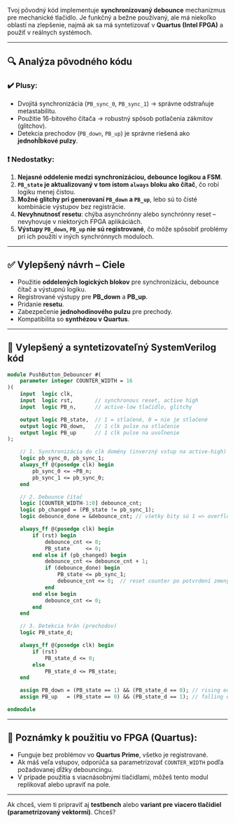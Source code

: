 Tvoj pôvodný kód implementuje **synchronizovaný debounce** mechanizmus pre mechanické tlačidlo. Je funkčný a bežne používaný, ale má niekoľko oblastí na zlepšenie, najmä ak sa má syntetizovať v **Quartus (Intel FPGA)** a použiť v reálnych systémoch.

---

## 🔍 **Analýza pôvodného kódu**

### ✔️ Plusy:

* Dvojitá synchronizácia (`PB_sync_0`, `PB_sync_1`) → správne odstraňuje metastabilitu.
* Použitie 16-bitového čítača → robustný spôsob potlačenia zákmitov (glitchov).
* Detekcia prechodov (`PB_down`, `PB_up`) je správne riešená ako **jednohĺbkové pulzy**.

### ❗ Nedostatky:

1. **Nejasné oddelenie medzi synchronizáciou, debounce logikou a FSM**.
2. **`PB_state` je aktualizovaný v tom istom `always` bloku ako čítač**, čo robí logiku menej čistou.
3. **Možné glitchy pri generovaní `PB_down` a `PB_up`**, lebo sú to čisté kombinácie výstupov bez registrácie.
4. **Nevyhnutnosť resetu**: chýba asynchrónny alebo synchrónny reset – nevyhovuje v niektorých FPGA aplikáciách.
5. **Výstupy `PB_down`, `PB_up` nie sú registrované**, čo môže spôsobiť problémy pri ich použití v iných synchrónnych moduloch.

---

## ✅ **Vylepšený návrh – Ciele**

* Použitie **oddelených logických blokov** pre synchronizáciu, debounce čítač a výstupnú logiku.
* Registrované výstupy pre **PB\_down** a **PB\_up**.
* Pridanie **resetu**.
* Zabezpečenie **jednohodinového pulzu** pre prechody.
* Kompatibilita so **synthézou v Quartus**.

---

## 🧾 **Vylepšený a syntetizovateľný SystemVerilog kód**

```systemverilog
module PushButton_Debouncer #(
    parameter integer COUNTER_WIDTH = 16
)(
    input  logic clk,
    input  logic rst,       // synchronous reset, active high
    input  logic PB_n,      // active-low tlačidlo, glitchy

    output logic PB_state,  // 1 = stlačené, 0 = nie je stlačené
    output logic PB_down,   // 1 clk pulse na stlačenie
    output logic PB_up      // 1 clk pulse na uvoľnenie
);

    // 1. Synchronizácia do clk domény (inverzný vstup na active-high)
    logic pb_sync_0, pb_sync_1;
    always_ff @(posedge clk) begin
        pb_sync_0 <= ~PB_n;
        pb_sync_1 <= pb_sync_0;
    end

    // 2. Debounce čítač
    logic [COUNTER_WIDTH-1:0] debounce_cnt;
    logic pb_changed = (PB_state != pb_sync_1);
    logic debounce_done = &debounce_cnt; // všetky bity sú 1 => overflow

    always_ff @(posedge clk) begin
        if (rst) begin
            debounce_cnt <= 0;
            PB_state     <= 0;
        end else if (pb_changed) begin
            debounce_cnt <= debounce_cnt + 1;
            if (debounce_done) begin
                PB_state <= pb_sync_1;
                debounce_cnt <= 0;  // reset counter po potvrdení zmeny
            end
        end else begin
            debounce_cnt <= 0;
        end
    end

    // 3. Detekcia hrán (prechodov)
    logic PB_state_d;

    always_ff @(posedge clk) begin
        if (rst)
            PB_state_d <= 0;
        else
            PB_state_d <= PB_state;
    end

    assign PB_down = (PB_state == 1) && (PB_state_d == 0); // rising edge
    assign PB_up   = (PB_state == 0) && (PB_state_d == 1); // falling edge

endmodule
```

---

## 🧠 **Poznámky k použitiu vo FPGA (Quartus):**

* Funguje bez problémov vo **Quartus Prime**, všetko je registrované.
* Ak máš veľa vstupov, odporúča sa parametrizovať `COUNTER_WIDTH` podľa požadovanej dĺžky debouncingu.
* V prípade použitia s viacnásobnými tlačidlami, môžeš tento modul replikovať alebo upraviť na pole.

---

Ak chceš, viem ti pripraviť aj **testbench** alebo **variant pre viacero tlačidiel (parametrizovaný vektormi)**. Chceš?
